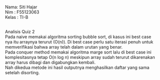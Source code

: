 Nama: Siti Hajar <br>
Nim : F55123063 <br>
Kelas : TI-B

<br>Analisis Quiz 2
<br>Pada naive memakai algoritma sorting bubble sort, di kasus ini best case nya itu arraynya terurut (O(n)). Di best case perlu satu iterasi penuh untuk memverifikasi bahwa array telah dalam urutan yang benar.
<br>Pada conquer method memakai algoritma marge sort lalu di best case ini komplesitasnya tetap O(n log n) meskipun array sudah terurut dikarenakan array harus dibagi dan digabungkan kembali.
<br>Nah dikedua metode ini hasil outputnya menghasilkan daftar yang sama setelah disorting. 

